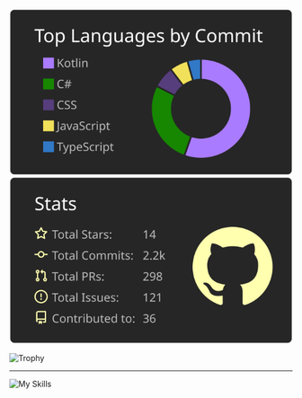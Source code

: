 
![](https://raw.githubusercontent.com/Matuyuhi/Matuyuhi/main/profile-summary-card-output/apprentice/2-most-commit-language.svg)
  ![](https://raw.githubusercontent.com/Matuyuhi/Matuyuhi/main/profile-summary-card-output/apprentice/3-stats.svg)

<img alt="Trophy" src="https://github-profile-trophy.vercel.app/?username=Matuyuhi&theme=gruvbox&count_private=true&no-frame=true&column=5&rank=-C" />

---
![My Skills](https://skillicons.dev/icons?i=androidstudio,angular,js,html,css,arduino,aws,blender,bootstrap,c,cs,cpp,cmake,codepen,docker,electron,figma,go,idea,java,kotlin,linux,maven,mysql,nginx,nodejs,py,raspberrypi,react,ruby,sass,stackoverflow,swift,tailwind,ts,unity,unreal,vscode,vue,bots,express,firebase,gradle,jquery,sqlite,rust&perline=10)
<!--- - **languages**  
![languages](https://skillicons.dev/icons?i=c,cpp,cs,go,html,java,js,kotlin,py,ruby,sass,swift,ts,rust&perline=5)
- **frontend**  
![languages](https://skillicons.dev/icons?i=angular,bootstrap,css,jquery,react,tailwind,vue&perline=5)
- **backend**  
![languages](https://skillicons.dev/icons?i=express,firebase,nodejs&perline=5)
- **db&server**  
![languages](https://skillicons.dev/icons?i=mysql,nginx,sqlite&perline=5)
- **tools**  
![languages](https://skillicons.dev/icons?i=androidstudio,arduino,aws,blender,cmake,codepen,docker,electron,figma,idea,linux,maven,raspberrypi,stackoverflow,vscode,wordpress&perline=5)
- **gameengine**  
![languages](https://skillicons.dev/icons?i=unity,unreal)
- **more**  
![languages](https://skillicons.dev/icons?i=bots,discord,gradle)

and more, including Metal and OpenGL... --->
<!--- ### [unity animation library](https://github.com/Matuyuhi/AnimationPro)
- コードベースでカスタム可能な、UIのアニメーションライブラリ
- [npm](https://www.npmjs.com/package/com.matuyuhi.animationpro)で配布

### [C++ http server](https://github.com/Matuyuhi/cpp-http-server)
- C++でBoostを使用したhttpサーバー
- [これ](https://github.com/Matuyuhi/shiftapp_web)のC++版となる予定

### [勤務管理のWebApp](https://github.com/Matuyuhi/shiftapp_web)
- データベースとやりとりしてシフトを管理するWebアプリ
- cssはBootstrapをカスタム
- ios, androidアプリと連携できるAPIも用意
- [デモページ](https://yuhi.tokyo/demo/shift) vpsサーバーにUbuntu+Nginxで
### [勤務管理のAndroidアプリ](https://github.com/Matuyuhi/shiftapp_android)
- `勤務管理のWebApp`からデータを取得して画面に表示＋シフトの入力が出来るアプリ
- Android Studioで作成中

### [ちゃんと戦える五目並べ](https://github.com/Matuyuhi/gomokuApp)
- C#で作成した五目並べのコンソールApp
- 並列処理で敵の動きを高速化

### [Webhookと連携したDiscord Bot](https://github.com/Matuyuhi/DiscordBot_webhook)
- githubのwebhookにNode.jsで作成したサーバーを指定し、Discord内に通知を送るBot
- データベースにDiscordとgithubのユーザー情報を保存し、Githubのユーザー名をDiscordの名前に自動変換。これにより、Discord内でもメンションで通知が届く

### [Metalでアプリ作成](https://github.com/Matuyuhi/metal_example)
- Xcode + Metal環境でios/mac向けのアプリを作成中 --->

